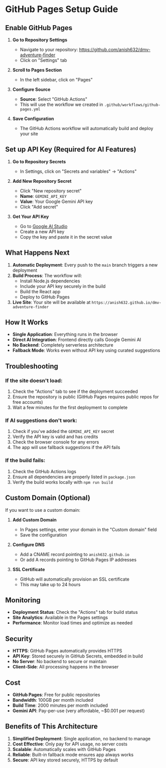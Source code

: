 # GitHub Pages Setup Guide

## Enable GitHub Pages

1. **Go to Repository Settings**
   - Navigate to your repository: https://github.com/anish632/dmv-adventure-finder
   - Click on "Settings" tab

2. **Scroll to Pages Section**
   - In the left sidebar, click on "Pages"

3. **Configure Source**
   - **Source**: Select "GitHub Actions"
   - This will use the workflow we created in `.github/workflows/github-pages.yml`

4. **Save Configuration**
   - The GitHub Actions workflow will automatically build and deploy your site

## Set up API Key (Required for AI Features)

1. **Go to Repository Secrets**
   - In Settings, click on "Secrets and variables" → "Actions"

2. **Add New Repository Secret**
   - Click "New repository secret"
   - **Name**: `GEMINI_API_KEY`
   - **Value**: Your Google Gemini API key
   - Click "Add secret"

3. **Get Your API Key**
   - Go to [Google AI Studio](https://makersuite.google.com/app/apikey)
   - Create a new API key
   - Copy the key and paste it in the secret value

## What Happens Next

1. **Automatic Deployment**: Every push to the `main` branch triggers a new deployment
2. **Build Process**: The workflow will:
   - Install Node.js dependencies
   - Include your API key securely in the build
   - Build the React app
   - Deploy to GitHub Pages
3. **Live Site**: Your site will be available at `https://anish632.github.io/dmv-adventure-finder`

## How It Works

- **Single Application**: Everything runs in the browser
- **Direct AI Integration**: Frontend directly calls Google Gemini AI
- **No Backend**: Completely serverless architecture
- **Fallback Mode**: Works even without API key using curated suggestions

## Troubleshooting

### If the site doesn't load:
1. Check the "Actions" tab to see if the deployment succeeded
2. Ensure the repository is public (GitHub Pages requires public repos for free accounts)
3. Wait a few minutes for the first deployment to complete

### If AI suggestions don't work:
1. Check if you've added the `GEMINI_API_KEY` secret
2. Verify the API key is valid and has credits
3. Check the browser console for any errors
4. The app will use fallback suggestions if the API fails

### If the build fails:
1. Check the GitHub Actions logs
2. Ensure all dependencies are properly listed in `package.json`
3. Verify the build works locally with `npm run build`

## Custom Domain (Optional)

If you want to use a custom domain:

1. **Add Custom Domain**
   - In Pages settings, enter your domain in the "Custom domain" field
   - Save the configuration

2. **Configure DNS**
   - Add a CNAME record pointing to `anish632.github.io`
   - Or add A records pointing to GitHub Pages IP addresses

3. **SSL Certificate**
   - GitHub will automatically provision an SSL certificate
   - This may take up to 24 hours

## Monitoring

- **Deployment Status**: Check the "Actions" tab for build status
- **Site Analytics**: Available in the Pages settings
- **Performance**: Monitor load times and optimize as needed

## Security

- **HTTPS**: GitHub Pages automatically provides HTTPS
- **API Key**: Stored securely in GitHub Secrets, embedded in build
- **No Server**: No backend to secure or maintain
- **Client-Side**: All processing happens in the browser

## Cost

- **GitHub Pages**: Free for public repositories
- **Bandwidth**: 100GB per month included
- **Build Time**: 2000 minutes per month included
- **Gemini API**: Pay-per-use (very affordable, ~$0.001 per request)

## Benefits of This Architecture

1. **Simplified Deployment**: Single application, no backend to manage
2. **Cost Effective**: Only pay for API usage, no server costs
3. **Scalable**: Automatically scales with GitHub Pages
4. **Reliable**: Built-in fallback mode ensures app always works
5. **Secure**: API key stored securely, HTTPS by default
